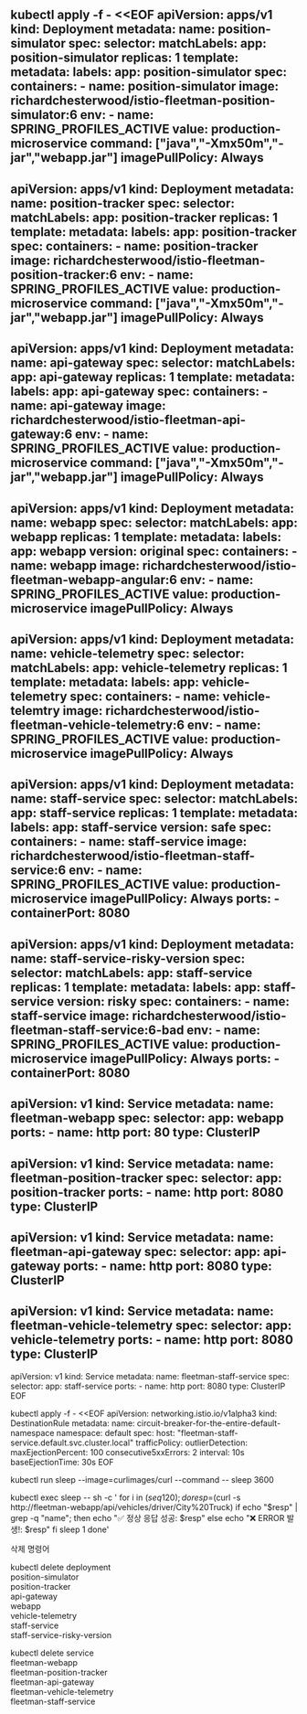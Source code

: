 kubectl apply -f - <<EOF
apiVersion: apps/v1
kind: Deployment
metadata:
  name: position-simulator
spec:
  selector:
    matchLabels:
      app: position-simulator
  replicas: 1
  template:
    metadata:
      labels:
        app: position-simulator
    spec:
      containers:
      - name: position-simulator
        image: richardchesterwood/istio-fleetman-position-simulator:6
        env:
        - name: SPRING_PROFILES_ACTIVE
          value: production-microservice
        command: ["java","-Xmx50m","-jar","webapp.jar"]
        imagePullPolicy: Always
---
apiVersion: apps/v1
kind: Deployment
metadata:
  name: position-tracker
spec:
  selector:
    matchLabels:
      app: position-tracker
  replicas: 1
  template:
    metadata:
      labels:
        app: position-tracker
    spec:
      containers:
      - name: position-tracker
        image: richardchesterwood/istio-fleetman-position-tracker:6
        env:
        - name: SPRING_PROFILES_ACTIVE
          value: production-microservice
        command: ["java","-Xmx50m","-jar","webapp.jar"]
        imagePullPolicy: Always
---
apiVersion: apps/v1
kind: Deployment
metadata:
  name: api-gateway
spec:
  selector:
    matchLabels:
      app: api-gateway
  replicas: 1
  template:
    metadata:
      labels:
        app: api-gateway
    spec:
      containers:
      - name: api-gateway
        image: richardchesterwood/istio-fleetman-api-gateway:6
        env:
        - name: SPRING_PROFILES_ACTIVE
          value: production-microservice
        command: ["java","-Xmx50m","-jar","webapp.jar"]
        imagePullPolicy: Always
---
apiVersion: apps/v1
kind: Deployment
metadata:
  name: webapp
spec:
  selector:
    matchLabels:
      app: webapp
  replicas: 1
  template:
    metadata:
      labels:
        app: webapp
        version: original
    spec:
      containers:
      - name: webapp
        image: richardchesterwood/istio-fleetman-webapp-angular:6
        env:
        - name: SPRING_PROFILES_ACTIVE
          value: production-microservice
        imagePullPolicy: Always
---
apiVersion: apps/v1
kind: Deployment
metadata:
  name: vehicle-telemetry
spec:
  selector:
    matchLabels:
      app: vehicle-telemetry
  replicas: 1
  template:
    metadata:
      labels:
        app: vehicle-telemetry
    spec:
      containers:
      - name: vehicle-telemtry
        image: richardchesterwood/istio-fleetman-vehicle-telemetry:6
        env:
        - name: SPRING_PROFILES_ACTIVE
          value: production-microservice
        imagePullPolicy: Always
---
apiVersion: apps/v1
kind: Deployment
metadata:
  name: staff-service
spec:
  selector:
    matchLabels:
      app: staff-service
  replicas: 1
  template:
    metadata:
      labels:
        app: staff-service
        version: safe
    spec:
      containers:
      - name: staff-service
        image: richardchesterwood/istio-fleetman-staff-service:6
        env:
        - name: SPRING_PROFILES_ACTIVE
          value: production-microservice
        imagePullPolicy: Always
        ports:
        - containerPort: 8080
---
apiVersion: apps/v1
kind: Deployment
metadata:
  name: staff-service-risky-version
spec:
  selector:
    matchLabels:
      app: staff-service
  replicas: 1
  template:
    metadata:
      labels:
        app: staff-service
        version: risky
    spec:
      containers:
      - name: staff-service
        image: richardchesterwood/istio-fleetman-staff-service:6-bad
        env:
        - name: SPRING_PROFILES_ACTIVE
          value: production-microservice
        imagePullPolicy: Always
        ports:
        - containerPort: 8080
---
apiVersion: v1
kind: Service
metadata:
  name: fleetman-webapp
spec:
  selector:
    app: webapp
  ports:
    - name: http
      port: 80
  type: ClusterIP
---
apiVersion: v1
kind: Service
metadata:
  name: fleetman-position-tracker
spec:
  selector:
    app: position-tracker
  ports:
    - name: http
      port: 8080
  type: ClusterIP
---
apiVersion: v1
kind: Service
metadata:
  name: fleetman-api-gateway
spec:
  selector:
    app: api-gateway
  ports:
    - name: http
      port: 8080
  type: ClusterIP
---
apiVersion: v1
kind: Service
metadata:
  name: fleetman-vehicle-telemetry
spec:
  selector:
    app: vehicle-telemetry
  ports:
    - name: http
      port: 8080
  type: ClusterIP
---
apiVersion: v1
kind: Service
metadata:
  name: fleetman-staff-service
spec:
  selector:
    app: staff-service
  ports:
    - name: http
      port: 8080
  type: ClusterIP
EOF

kubectl apply -f - <<EOF
apiVersion: networking.istio.io/v1alpha3
kind: DestinationRule
metadata:
  name: circuit-breaker-for-the-entire-default-namespace
  namespace: default
spec:
  host: "fleetman-staff-service.default.svc.cluster.local"
  trafficPolicy:
    outlierDetection:
      maxEjectionPercent: 100
      consecutive5xxErrors: 2
      interval: 10s
      baseEjectionTime: 30s
EOF

kubectl run sleep --image=curlimages/curl --command -- sleep 3600

kubectl exec sleep -- sh -c '
for i in $(seq 1 20); do
  resp=$(curl -s http://fleetman-webapp/api/vehicles/driver/City%20Truck)
  if echo "$resp" | grep -q "name"; then
    echo "✅ 정상 응답 성공: $resp"
  else
    echo "❌ ERROR 발생!: $resp"
  fi
  sleep 1
done'



삭제 명령어

kubectl delete deployment \
  position-simulator \
  position-tracker \
  api-gateway \
  webapp \
  vehicle-telemetry \
  staff-service \
  staff-service-risky-version

kubectl delete service \
  fleetman-webapp \
  fleetman-position-tracker \
  fleetman-api-gateway \
  fleetman-vehicle-telemetry \
  fleetman-staff-service


